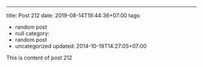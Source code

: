 ---
title: Post 212
date: 2019-08-14T19:44:36+07:00
tags:
  - random post
  - null
category:
  - random post
  - uncategorized
updated: 2014-10-19T14:27:05+07:00

This is content of post 212